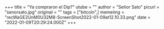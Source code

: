 +++
title = "Ya compraron el Dip?"
utube = ""
author = "Señor Sato"
picurl = "senorsato.jpg"
original = ""
tags = ["bitcoin",]
memeimg = "recWaGE2UnM0U32M8-ScreenShot2022-01-09at12.10.33.png"
date = "2022-01-09T20:29:24.000Z"
+++